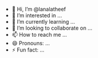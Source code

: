 - 👋 Hi, I’m @lanalatheef
- 👀 I’m interested in ...
- 🌱 I’m currently learning ...
- 💞️ I’m looking to collaborate on ...
- 📫 How to reach me ...
- 😄 Pronouns: ...
- ⚡ Fun fact: ...

<!---
lanalatheef/lanalatheef is a ✨ special ✨ repository because its `README.md` (this file) appears on your GitHub profile.
You can click the Preview link to take a look at your changes.
--->

